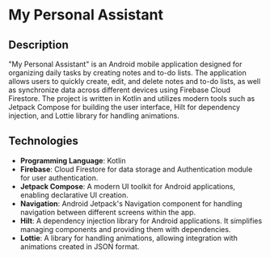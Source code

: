 # My Personal Assistant

## Description

"My Personal Assistant" is an Android mobile application designed for organizing daily tasks by creating notes and to-do lists. The application allows users to quickly create, edit, and delete notes and to-do lists, as well as synchronize data across different devices using Firebase Cloud Firestore. The project is written in Kotlin and utilizes modern tools such as Jetpack Compose for building the user interface, Hilt for dependency injection, and Lottie library for handling animations.

## Technologies

- **Programming Language**: Kotlin
- **Firebase**: Cloud Firestore for data storage and Authentication module for user authentication.
- **Jetpack Compose**: A modern UI toolkit for Android applications, enabling declarative UI creation.
- **Navigation**: Android Jetpack's Navigation component for handling navigation between different screens within the app.
- **Hilt**: A dependency injection library for Android applications. It simplifies managing components and providing them with dependencies.
- **Lottie**: A library for handling animations, allowing integration with animations created in JSON format.

